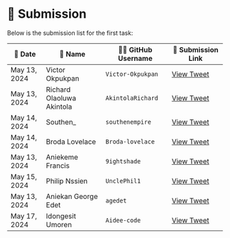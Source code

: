 # 📄 Submission

Below is the submission list for the first task:

| 📅 Date       | 👤 Name                    | 🧑‍💻 GitHub Username | 🔗 Submission Link                                                                 |
|--------------|----------------------------|----------------------|------------------------------------------------------------------------------------|
| May 13, 2024 | Victor Okpukpan            | `Victor-Okpukpan`    | [View Tweet](https://twitter.com/victorokpukpan_/status/1790111523941109822)      |
| May 13, 2024 | Richard Olaoluwa Akintola  | `AkintolaRichard`    | [View Tweet](https://twitter.com/AkintolaOlaolu6/status/1790123424829804965)      |
| May 14, 2024 | Southen_                   | `southenempire`      | [View Tweet](https://x.com/Southen13/status/1790503008683348025)                  |
| May 14, 2024 | Broda Lovelace             | `Broda-lovelace`     | [View Tweet](https://twitter.com/Broda_Lovelace/status/1790394735716118978)       |
| May 13, 2024 | Aniekeme Francis           | `9ightshade`         | [View Tweet](https://x.com/9ightshade/status/1790131564430430695)                 |
| May 15, 2024 | Philip Nssien              | `UnclePhil1`         | [View Tweet](https://x.com/PhilipNssien/status/1790704015791272443)               |
| May 13, 2024 | Aniekan George Edet        | `agedet`             | [View Tweet](https://twitter.com/agedet9060/status/1790119650778304685)           |
| May 17, 2024 | Idongesit Umoren           | `Aidee-code`         | [View Tweet](https://x.com/Umoren__/status/1791295222644658306)                   |
